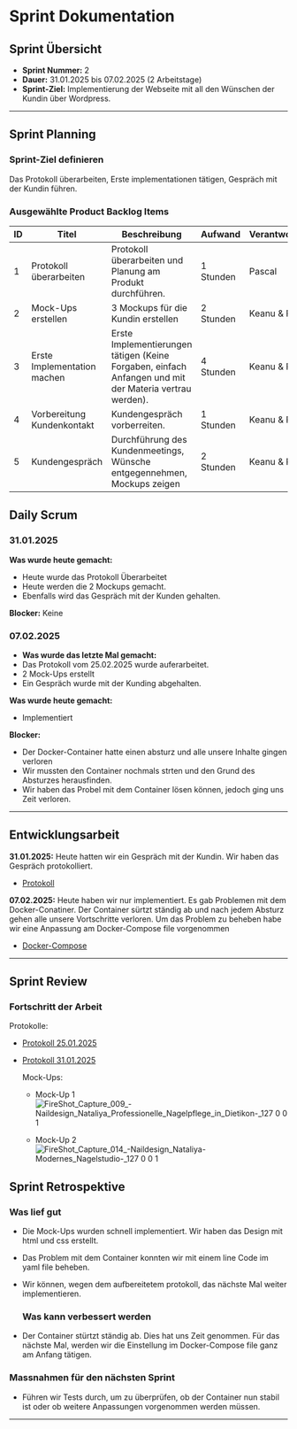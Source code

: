 # Sprint Dokumentation

## Sprint Übersicht

- **Sprint Nummer:** 2
- **Dauer:** 31.01.2025 bis 07.02.2025 (2 Arbeitstage)
- **Sprint-Ziel:** Implementierung der Webseite mit all den Wünschen der Kundin über Wordpress.

---

## Sprint Planning

### Sprint-Ziel definieren

Das Protokoll überarbeiten, Erste implementationen tätigen, Gespräch mit der Kundin führen.

### Ausgewählte Product Backlog Items

| ID  | Titel                                                 | Beschreibung                                                                                                                                                                                    | Aufwand   | Verantwortlich |
| --- | ----------------------------------------------------- | ----------------------------------------------------------------------------------------------------------------------------------------------------------------------------------------------- | --------- | -------------- |
| 1   | Protokoll überarbeiten                                | Protokoll überarbeiten und Planung am Produkt durchführen.                                                              | 1 Stunden | Pascal         |
| 2   | Mock-Ups erstellen                              | 3 Mockups für die Kundin erstellen                                                        | 2 Stunden | Keanu & Pascal        |
| 3   | Erste Implementation machen                           | Erste Implementierungen tätigen (Keine Forgaben, einfach Anfangen und mit der Materia vertrau werden).                                                                                   | 4 Stunden | Keanu & Pascal |
| 4   | Vorbereitung Kundenkontakt                            | Kundengespräch vorberreiten.                                                                                                                     | 1 Stunden | Keanu & Pascal |
| 5   | Kundengespräch                                        | Durchführung des Kundenmeetings, Wünsche entgegennehmen, Mockups zeigen | 2 Stunden | Keanu & Pascal |

## Daily Scrum

### 31.01.2025

**Was wurde heute gemacht:**
- Heute wurde das Protokoll Überarbeitet
-  Heute werden die 2 Mockups gemacht.
- Ebenfalls wird das Gespräch mit der Kunden gehalten.

 **Blocker:** Keine

  
### 07.02.2025
- **Was wurde das letzte Mal gemacht:**
- Das Protokoll vom 25.02.2025 wurde auferarbeitet.
- 2 Mock-Ups erstellt
- Ein Gespräch wurde mit der Kunding abgehalten.
 


 **Was wurde heute gemacht:**
- Implementiert

 **Blocker:**
- Der Docker-Container hatte einen absturz und alle unsere Inhalte gingen verloren
- Wir mussten den Container nochmals strten und den Grund des Absturzes herausfinden.
- Wir haben das Probel mit dem Container lösen können, jedoch ging uns Zeit verloren.


---

## Entwicklungsarbeit

**31.01.2025:** Heute hatten wir ein Gespräch mit der Kundin. Wir haben das Gespräch protokolliert.
- [Protokoll]([https://github.com/Kurizaki/Nagelstudio-Naildesign-Nataliya/blob/main/Dokumentation/Technologie.md](https://github.com/Kurizaki/Nagelstudio-Naildesign-Nataliya/blob/main/Gespr%C3%A4chsprotokoll/Protokoll01_31.01.2025.md))


**07.02.2025:** Heute haben wir nur implementiert. Es gab Problemen mit dem Docker-Conatiner. Der Container sürtzt ständig ab und nach jedem Absturz gehen alle unsere Vortschritte verloren. Um das Problem zu beheben habe wir eine Anpassung am Docker-Compose file vorgenommen
- [Docker-Compose](https://github.com/Kurizaki/Nagelstudio-Naildesign-Nataliya/blob/main/DockerConnection/docker-compose.yml)
    
---

## Sprint Review

### Fortschritt der Arbeit
Protokolle:
- [Protokoll 25.01.2025](https://github.com/Kurizaki/Nagelstudio-Naildesign-Nataliya/blob/main/Gespr%C3%A4chsprotokoll/Protokoll01_25.01.2025.md)
- [Protokoll 31.01.2025](https://github.com/Kurizaki/Nagelstudio-Naildesign-Nataliya/blob/main/Gespr%C3%A4chsprotokoll/Protokoll01_31.01.2025.md)

  Mock-Ups:
  - Mock-Up 1
    ![FireShot_Capture_009_-_Naildesign_Nataliya_Professionelle_Nagelpflege_in_Dietikon_-_127 0 0 1](https://github.com/user-attachments/assets/79490646-ebb7-4498-b35a-5699ec40deef)


  - Mock-Up 2
    ![FireShot_Capture_014_-_Naildesign_Nataliya_-_Modernes_Nagelstudio_-_127 0 0 1](https://github.com/user-attachments/assets/b22563b4-7bb6-452c-9d3f-b5916b7128b6)



## Sprint Retrospektive

### Was lief gut
- Die Mock-Ups wurden schnell implementiert. Wir haben das Design mit html und css erstellt.
- Das Problem mit dem Container konnten wir mit einem line Code im yaml file beheben.
- Wir können, wegen dem aufbereitetem protokoll, das nächste Mal weiter implementieren.
  
  ### Was kann verbessert werden
- Der Container stürtzt ständig ab. Dies hat uns Zeit genommen. Für das nächste Mal, werden wir die Einstellung im Docker-Compose file ganz am Anfang tätigen.

### Massnahmen für den nächsten Sprint
- Führen wir Tests durch, um zu überprüfen, ob der Container nun stabil ist oder ob weitere Anpassungen vorgenommen werden müssen.
---
